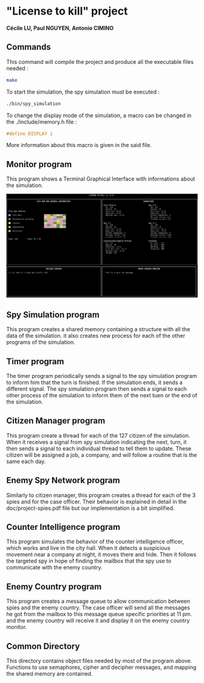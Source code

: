 # "License to kill" project 
**Cécile LU, Paul NGUYEN, Antonio CIMINO**

## Commands

This command will compile the project and produce all the executable files needed :
```bash
make
```

To start the simulation, the spy simulation must be executed :
```bash
./bin/spy_simulation
```

To change the display mode of the simulation, a macro can be changed in the ./include/memory.h file :
```c
#define DISPLAY 1
```
More information about this macro is given in the said file.

## Monitor program

This program shows a Terminal Graphical Interface with informations about the simulation. 

![The monitor program](./doc/figures/spy_monitor.png)

## Spy Simulation program

This program creates a shared memory containing a structure with all the data of the simulation. it also creates new process for each of the other programs of the simulation.

## Timer program

The timer program periodically sends a signal to the spy simulation program to inform him that the turn is finished. If the simulation ends, it sends a different signal. The spy simulation program then sends a signal to each other process of the simulation to inform them of the next tuen or the end of the simulation.

## Citizen Manager program

This program create a thread for each of the 127 citizen of the simulation. When it receives a signal from spy simulation indicating the next, turn, it then sends a signal to each individual thread to tell them to update. These citizen will be assigned a job, a company, and will follow a routine that is the same each day.

## Enemy Spy Network program

Similarly to citizen manager, this program creates a thread for each of the 3 spies and for the case officer. Their behavior is explained in detail in the doc/project-spies.pdf file but our implementation is a bit simplified.

## Counter Intelligence program

This program simulates the behavior of the counter intelligence officer, which works and live in the city hall. When it detects a suspicious movement near a company at night, it moves there and hide. Then it follows the targeted spy in hope of finding the mailbox that the spy use to communicate with the enemy country.

## Enemy Country program

This program creates a message queue to allow communication between spies and the enemy country. The case officer will send all the messages he got from the mailbox to this message queue specific priorities at 11 pm. and the enemy country will receive it and display it on the enemy country monitor.

## Common Directory

This directory contains object files needed by most of the program above. Functions to use semaphores, cipher and decipher messages, and mapping the shared memory are contained.